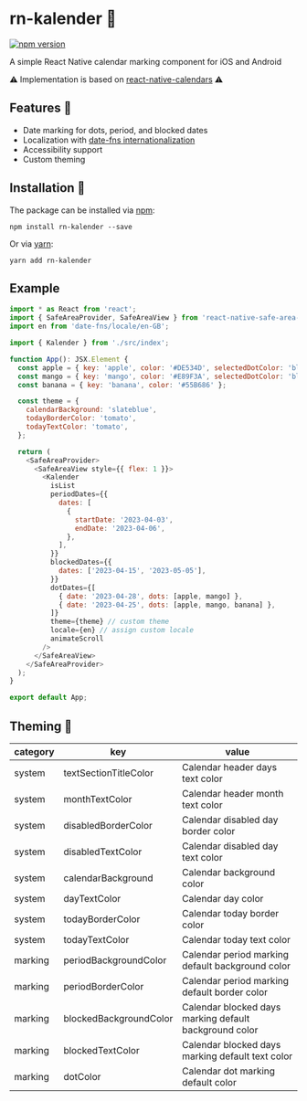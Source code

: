 # rn-kalender 📆

[![npm version](https://badge.fury.io/js/rn-kalender.svg)](https://badge.fury.io/js/rn-kalender)

A simple React Native calendar marking component for iOS and Android

⚠️ Implementation is based on [react-native-calendars](https://github.com/wix/react-native-calendars) ⚠️

## Features 🔆

- Date marking for dots, period, and blocked dates
- Localization with [date-fns internationalization](https://date-fns.org/v2.0.0-alpha.18/docs/I18n)
- Accessibility support
- Custom theming

## Installation 🚀

The package can be installed via [npm](https://github.com/npm/cli):

```
npm install rn-kalender --save
```

Or via [yarn](https://github.com/yarnpkg/yarn):

```
yarn add rn-kalender
```

## Example

```js
import * as React from 'react';
import { SafeAreaProvider, SafeAreaView } from 'react-native-safe-area-context';
import en from 'date-fns/locale/en-GB';

import { Kalender } from './src/index';

function App(): JSX.Element {
  const apple = { key: 'apple', color: '#DE534D', selectedDotColor: 'blue' };
  const mango = { key: 'mango', color: '#E89F3A', selectedDotColor: 'blue' };
  const banana = { key: 'banana', color: '#55B686' };

  const theme = {
    calendarBackground: 'slateblue',
    todayBorderColor: 'tomato',
    todayTextColor: 'tomato',
  };

  return (
    <SafeAreaProvider>
      <SafeAreaView style={{ flex: 1 }}>
        <Kalender
          isList
          periodDates={{
            dates: [
              {
                startDate: '2023-04-03',
                endDate: '2023-04-06',
              },
            ],
          }}
          blockedDates={{
            dates: ['2023-04-15', '2023-05-05'],
          }}
          dotDates={[
            { date: '2023-04-28', dots: [apple, mango] },
            { date: '2023-04-25', dots: [apple, mango, banana] },
          ]}
          theme={theme} // custom theme
          locale={en} // assign custom locale
          animateScroll
        />
      </SafeAreaView>
    </SafeAreaProvider>
  );
}

export default App;
```

## Theming 🎨

| category | key                    | value                                                  |
| -------- | ---------------------- | ------------------------------------------------------ |
| system   | textSectionTitleColor  | Calendar header days text color                        |
| system   | monthTextColor         | Calendar header month text color                       |
| system   | disabledBorderColor    | Calendar disabled day border color                     |
| system   | disabledTextColor      | Calendar disabled day text color                       |
| system   | calendarBackground     | Calendar background color                              |
| system   | dayTextColor           | Calendar day color                                     |
| system   | todayBorderColor       | Calendar today border color                            |
| system   | todayTextColor         | Calendar today text color                              |
| marking  | periodBackgroundColor  | Calendar period marking default background color       |
| marking  | periodBorderColor      | Calendar period marking default border color           |
| marking  | blockedBackgroundColor | Calendar blocked days marking default background color |
| marking  | blockedTextColor       | Calendar blocked days marking default text color       |
| marking  | dotColor               | Calendar dot marking default color                     |
